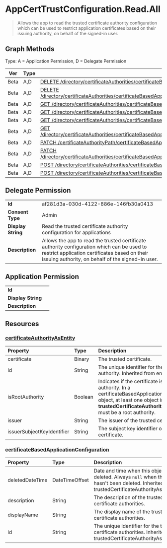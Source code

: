# AppCertTrustConfiguration.Read.All

> Allows the app to read the trusted certificate authority configuration which can be used to restrict application certificates based on their issuing authority, on behalf of the signed-in user.
## Graph Methods

Type: A = Application Permission, D = Delegate Permission

|Ver|Type|Method|
|-------|----|------|
|Beta|A,D|[DELETE /directory/certificateAuthorities/certificateBasedApplicationConfigurations/{certificateBasedApplicationConfigurationId}](https://docs.microsoft.com/graph/api/certificatebasedapplicationconfiguration-delete?view=graph-rest-beta&tabs=http)|
|Beta|A,D|[DELETE /directory/certificateAuthorities/certificateBasedApplicationConfigurations/{certificateBasedApplicationConfigurationId}/trustedCertificateAuthorities/{trustedCertificateAuthorityId}](https://docs.microsoft.com/graph/api/certificateauthorityasentity-delete?view=graph-rest-beta&tabs=http)|
|Beta|A,D|[GET /directory/certificateAuthorities/certificateBasedApplicationConfigurations](https://docs.microsoft.com/graph/api/certificateauthoritypath-list-certificatebasedapplicationconfigurations?view=graph-rest-beta&tabs=http)|
|Beta|A,D|[GET /directory/certificateAuthorities/certificateBasedApplicationConfigurations/{certificateBasedApplicationConfigurationId}](https://docs.microsoft.com/graph/api/certificatebasedapplicationconfiguration-get?view=graph-rest-beta&tabs=http)|
|Beta|A,D|[GET /directory/certificateAuthorities/certificateBasedApplicationConfigurations/{certificateBasedApplicationConfigurationId}/trustedCertificateAuthorities](https://docs.microsoft.com/graph/api/certificatebasedapplicationconfiguration-list-trustedcertificateauthorities?view=graph-rest-beta&tabs=http)|
|Beta|A,D|[GET /directory/certificateAuthorities/certificateBasedApplicationConfigurations/{certificateBasedApplicationConfigurationId}/trustedCertificateAuthorities/{trustedCertificateAuthorityId}](https://docs.microsoft.com/graph/api/certificateauthorityasentity-get?view=graph-rest-beta&tabs=http)|
|Beta|A,D|[PATCH /certificateAuthorityPath/certificateBasedApplicationConfigurations/{certificateBasedApplicationConfigurationId}](https://docs.microsoft.com/graph/api/certificatebasedapplicationconfiguration-update?view=graph-rest-beta&tabs=http)|
|Beta|A,D|[PATCH /directory/certificateAuthorities/certificateBasedApplicationConfigurations/{certificateBasedApplicationConfigurationId}/trustedCertificateAuthorities/{trustedCertificateAuthorityId}](https://docs.microsoft.com/graph/api/certificateauthorityasentity-update?view=graph-rest-beta&tabs=http)|
|Beta|A,D|[POST /directory/certificateAuthorities/certificateBasedApplicationConfigurations](https://docs.microsoft.com/graph/api/certificateauthoritypath-post-certificatebasedapplicationconfigurations?view=graph-rest-beta&tabs=http)|
|Beta|A,D|[POST /directory/certificateAuthorities/certificateBasedApplicationConfigurations/{certificateBasedApplicationConfigurationId}/trustedCertificateAuthorities](https://docs.microsoft.com/graph/api/certificatebasedapplicationconfiguration-post-trustedcertificateauthorities?view=graph-rest-beta&tabs=http)|
## Delegate Permission
|||
|-|-|
|**Id**|af281d3a-030d-4122-886e-146fb30a0413|
|**Consent Type**|Admin|
|**Display String**|Read the trusted certificate authority configuration for applications|
|**Description**|Allows the app to read the trusted certificate authority configuration which can be used to restrict application certificates based on their issuing authority, on behalf of the signed-in user.|
## Application Permission
|||
|-|-|
|**Id**||
|**Display String**||
|**Description**||
## Resources
### [certificateAuthorityAsEntity ](https://docs.microsoft.com/graph/api/resources/certificateauthorityasentity?view=graph-rest-1.0&tabs=http)
|Property|Type|Description|
|:---|:---|:---|
|certificate|Binary|The trusted certificate.|
|id|String|The unique identifier for the certificate authority. Inherited from entity.|
|isRootAuthority|Boolean|Indicates if the certificate is a root authority. In a certificateBasedApplicationConfiguration object, at least one object in the **trustedCertificateAuthorities** collection must be a root authority. |
|issuer|String|The issuer of the trusted certificate.|
|issuerSubjectKeyIdentifier|String|The subject key identifier of the trusted certificate.|
### [certificateBasedApplicationConfiguration ](https://docs.microsoft.com/graph/api/resources/certificatebasedapplicationconfiguration?view=graph-rest-1.0&tabs=http)
|Property|Type|Description|
|:---|:---|:---|
|deletedDateTime|DateTimeOffset|Date and time when this object was deleted. Always `null` when the object hasn't been deleted. Inherited from trustedCertificateAuthorityAsEntityBase.|
|description|String|The description of the trusted certificate authorities.|
|displayName|String|The display name of the trusted certificate authorities.|
|id|String|The unique identifier for the trusted certificate authorities. Inherited from trustedCertificateAuthorityAsEntityBase.|
